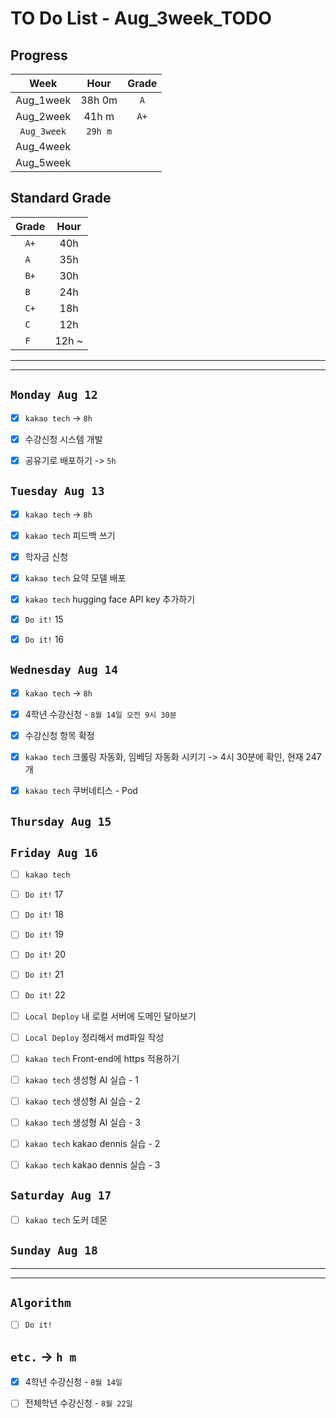 # TO Do List - Aug_3week_TODO

## Progress
| Week | Hour | Grade |
|:---:|:---:|:---:|
|Aug_1week|38h 0m|`A`|
|Aug_2week|41h m|`A+`|
|`Aug_3week`|`29h m`||
|Aug_4week|||
|Aug_5week|||

## Standard Grade
| Grade | Hour |
|:---:|:---:|
|`A+`|40h|
|`A `|35h|
|`B+`|30h|
|`B `|24h|
|`C+`|18h|
|`C `|12h|
|`F `|12h ~|


---
---

## `Monday Aug 12`
- [x] `kakao tech` -> `8h`
- [x] 수강신청 시스템 개발
- [x] 공유기로 배포하기 -> `5h`


## `Tuesday Aug 13`
- [x] `kakao tech` -> `8h`
- [x] `kakao tech` 피드백 쓰기
- [x] 학자금 신청
- [x] `kakao tech` 요약 모델 배포
- [x] `kakao tech` hugging face API key 추가하기
- [x] `Do it!` 15
- [x] `Do it!` 16


## `Wednesday Aug 14` 
- [x] `kakao tech` -> `8h`
- [x] 4학년 수강신청 - `8월 14일 오전 9시 30분`
- [x] 수강신청 항목 확정
- [x] `kakao tech` 크롤링 자동화, 임베딩 자동화 시키기 -> 4시 30분에 확인, 현재 247개
- [x] `kakao tech` 쿠버네티스 - Pod


## `Thursday Aug 15`


## `Friday Aug 16` 
- [ ] `kakao tech`
- [ ] `Do it!` 17
- [ ] `Do it!` 18
- [ ] `Do it!` 19
- [ ] `Do it!` 20
- [ ] `Do it!` 21
- [ ] `Do it!` 22
- [ ] `Local Deploy` 내 로컬 서버에 도메인 달아보기
- [ ] `Local Deploy` 정리해서 md파일 작성
- [ ] `kakao tech` Front-end에 https 적용하기
- [ ] `kakao tech` 생성형 AI 실습 - 1
- [ ] `kakao tech` 생성형 AI 실습 - 2
- [ ] `kakao tech` 생성형 AI 실습 - 3
- [ ] `kakao tech` kakao dennis 실습 - 2
- [ ] `kakao tech` kakao dennis 실습 - 3 


## `Saturday Aug 17` 
- [ ] `kakao tech` 도커 데몬


## `Sunday Aug 18` 




---
---
## `Algorithm`
- [ ] `Do it!` 




## `etc.` -> `h m`
- [x] 4학년 수강신청 - `8월 14일`
- [ ] 전체학년 수강신청 - `8월 22일`



<!-- ### 알고리즘 유형
1. 정렬
2. 그래프 탐색 BFS, DFS
3. DP
4. 자료구조 -> 우선순위 큐 마스터
5. 문자열 알고리즘 ?? 아니면 투 포인터 정도

> 요구사항 정리하기, 테스트케이스 짜보기(소수 테스트케이스가 유리, 11되면 거의 다 됨) -->



<!-- ## `Spring` -> `h m` -->


<br><br>

<!-- > `개인공부` : `6h 30m` -> `25h 36m` -> `22h 19m` -> -->

<br><br>

<!-- 
## `Java`
## `OPIc`
## `토익` 
-->





